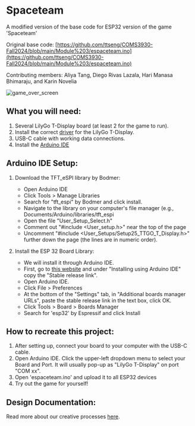 # Spaceteam

A modified version of the base code for ESP32 version of the game 'Spaceteam'

Original base code: [https://github.com/ttseng/COMS3930-Fall2024/blob/main/Module%203/espaceteam.ino](https://github.com/ttseng/COMS3930-Fall2024/blob/main/Module%203/espaceteam.ino)

Contributing members: Aliya Tang, Diego Rivas Lazala, Hari Manasa Bhimaraju, and Karin Novelia

![game_over_screen](https://github.com/user-attachments/assets/d6385f60-8493-4d72-8d2a-c9ca3559a64b)
## What you will need:
1. Several LilyGo T-Display board (at least 2 for the game to run).
2. Install the correct [driver](https://github.com/Xinyuan-LilyGO/TTGO-T-Display) for the LilyGo T-Display.
3. USB-C cable with working data connections.
4. Install the [Arduino IDE](https://www.arduino.cc/en/software)

## Arduino IDE Setup:
1. Download the TFT_eSPI library by Bodmer:
    - Open Arduino IDE
    - Click Tools > Manage Libraries
    - Search for "tft_espi" by Bodmer and click install.
    - Navigate to the library on your computer's file manager (e.g., Documents/Arduino/libraries/tft_espi
    - Open the file "User_Setup_Select.h"
    - Comment out "#include <User_setup.h>" near the top of the page
    - Uncomment "#include <User_Setups/Setup25_TTGO_T_Display.h>" further down the page (the lines are in numeric order).

2. Install the ESP 32 Board Library:
    - We will install it through Arduino IDE.
    - First, go to [this website](https://docs.espressif.com/projects/arduino-esp32/en/latest/installing.html) and under "Installing using Arduino IDE" copy the "Stable release link".
    - Open Arduino IDE.
    - Click File > Preferences
    - At the bottom of the "Settings" tab, in "Additional boards manager URLs", paste the stable release link in the text box, click OK.
    - Click Tools > Board > Boards Manager
    - Search for 'esp32' by Espressif and click Install
      
## How to recreate this project:
1. After setting up, connect your board to your computer with the USB-C cable.
2. Open Arduino IDE. Click the upper-left dropdown menu to select your Board and Port. It will usually pop-up as "LilyGo T-Display" on port "COM xx".
4. Open 'espaceteam.ino' and upload it to all ESP32 devices
5. Try out the game for yourself!

## Design Documentation: 
Read more about our creative processes [here](https://tinyurl.com/interactive-spaceteam). 

